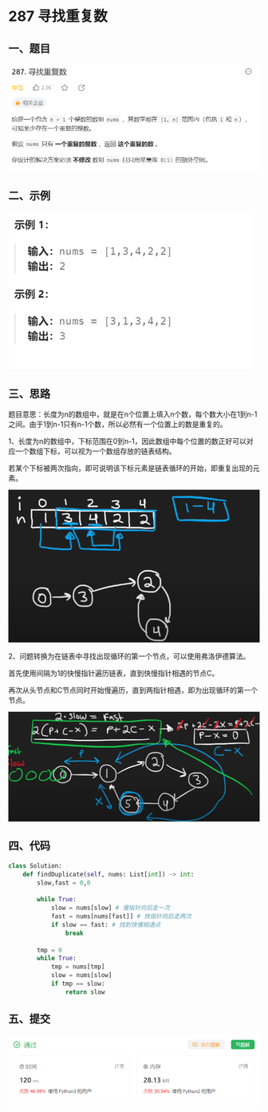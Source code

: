 # 287 寻找重复数

## 一、题目

![image-20231111233757881](./assets/image-20231111233757881.png)



## 二、示例

![image-20231111233810836](./assets/image-20231111233810836.png)



## 三、思路

题目意思：长度为n的数组中，就是在n个位置上填入n个数，每个数大小在1到n-1之间。由于1到n-1只有n-1个数，所以必然有一个位置上的数是重复的。

1、长度为n的数组中，下标范围在0到n-1，因此数组中每个位置的数正好可以对应一个数组下标，可以视为一个数组存放的链表结构。

若某个下标被两次指向，即可说明该下标元素是链表循环的开始，即重复出现的元素。

![image-20231111234446447](./assets/image-20231111234446447.png)

2、问题转换为在链表中寻找出现循环的第一个节点，可以使用弗洛伊德算法。

首先使用间隔为1的快慢指针遍历链表，直到快慢指针相遇的节点C。

再次从头节点和C节点同时开始慢遍历，直到两指针相遇，即为出现循环的第一个节点。

![image-20231111234713036](./assets/image-20231111234713036.png)



## 四、代码

```python
class Solution:
    def findDuplicate(self, nums: List[int]) -> int:
        slow,fast = 0,0

        while True:
            slow = nums[slow] # 慢指针向后走一次
            fast = nums[nums[fast]] # 快指针向后走两次
            if slow == fast: # 找到快慢相遇点
                break

        tmp = 0
        while True:
            tmp = nums[tmp]
            slow = nums[slow]
            if tmp == slow:
                return slow
```



## 五、提交

![image-20231111235739912](./assets/image-20231111235739912.png)